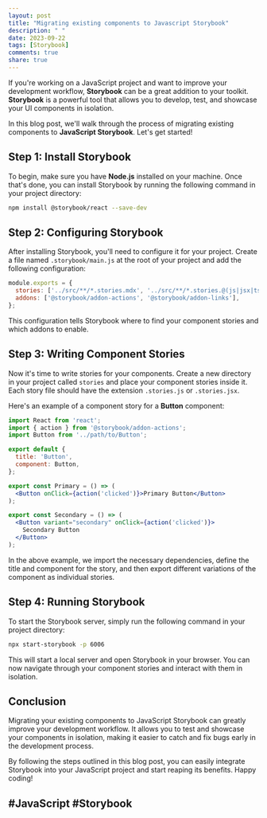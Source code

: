 ```yaml
---
layout: post
title: "Migrating existing components to Javascript Storybook"
description: " "
date: 2023-09-22
tags: [Storybook]
comments: true
share: true
---
```


If you're working on a JavaScript project and want to improve your development workflow, **Storybook** can be a great addition to your toolkit. **Storybook** is a powerful tool that allows you to develop, test, and showcase your UI components in isolation.

In this blog post, we'll walk through the process of migrating existing components to **JavaScript Storybook**. Let's get started!

## Step 1: Install Storybook

To begin, make sure you have **Node.js** installed on your machine. Once that's done, you can install Storybook by running the following command in your project directory:

```bash
npm install @storybook/react --save-dev
```

## Step 2: Configuring Storybook

After installing Storybook, you'll need to configure it for your project. Create a file named `.storybook/main.js` at the root of your project and add the following configuration:

```javascript
module.exports = {
  stories: ['../src/**/*.stories.mdx', '../src/**/*.stories.@(js|jsx|ts|tsx)'],
  addons: ['@storybook/addon-actions', '@storybook/addon-links'],
};
```

This configuration tells Storybook where to find your component stories and which addons to enable.

## Step 3: Writing Component Stories

Now it's time to write stories for your components. Create a new directory in your project called `stories` and place your component stories inside it. Each story file should have the extension `.stories.js` or `.stories.jsx`.

Here's an example of a component story for a **Button** component:

```jsx
import React from 'react';
import { action } from '@storybook/addon-actions';
import Button from '../path/to/Button';

export default {
  title: 'Button',
  component: Button,
};

export const Primary = () => (
  <Button onClick={action('clicked')}>Primary Button</Button>
);

export const Secondary = () => (
  <Button variant="secondary" onClick={action('clicked')}>
    Secondary Button
  </Button>
);
```

In the above example, we import the necessary dependencies, define the title and component for the story, and then export different variations of the component as individual stories.

## Step 4: Running Storybook

To start the Storybook server, simply run the following command in your project directory:

```bash
npx start-storybook -p 6006
```

This will start a local server and open Storybook in your browser. You can now navigate through your component stories and interact with them in isolation.

## Conclusion

Migrating your existing components to JavaScript Storybook can greatly improve your development workflow. It allows you to test and showcase your components in isolation, making it easier to catch and fix bugs early in the development process.

By following the steps outlined in this blog post, you can easily integrate Storybook into your JavaScript project and start reaping its benefits. Happy coding!

## #JavaScript #Storybook